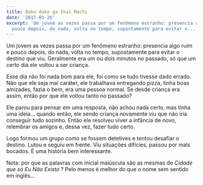 ```yaml
---
title: Boku dake ga Inai Machi
date: '2017-01-26'
excerpt: 'Um jovem as vezes passa por um fenômeno estranho: presencia algo ruim e
  pouco depois, do nada, volta no tempo, supostamente para evitar o...'
---
```




Um jovem as vezes passa por um fenômeno estranho: presencia algo ruim e pouco depois, do nada, volta no tempo, supostamente para evitar o destino que viu. Geralmente era um ou dois minutos no passado, só que um certo dia ele voltou a ser criança.

Esse dia não foi nada bom para ele, foi como se tudo tivesse dado errado. Não que ele seja mal caráter, ele trabalhava entregando pizza, tinha boas amizades, fazia o bem, era uma pessoa normal. Se desde criança era assim, então por que ele voltou tanto no passado?

Ele parou para pensar em uma resposta, não achou nada certo, mas tinha uma ideia… quando então, ele sendo criança novamente viu que não iria conseguir tudo sozinho. Então ele resolveu viver a infância de novo, relembrar os amigos e, dessa vez, fazer tudo certo.

Logo formou um grupo como se fossem detetives e tentou desafiar o destino. Lutou e seguiu em frente. Viu situações difícies, passou por mals bocados. É uma história bem interessante.

Nota: por que as palavras com inícial maiúscula são as mesmas de *Cidade que só Eu Não Existo* ? Pelo menos é melhor do que o nome sem sentido em inglês...